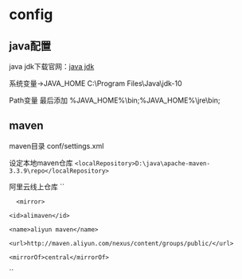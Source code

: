 # config


## java配置

java jdk下载官网：[java jdk](http://www.oracle.com/technetwork/java/javase/downloads/index.html)

系统变量->JAVA_HOME C:\Program Files\Java\jdk-10

Path变量 最后添加 %JAVA_HOME%\bin;%JAVA_HOME%\jre\bin;

## maven

maven目录 conf/settings.xml

设定本地maven仓库
``<localRepository>D:\java\apache-maven-3.3.9\repo</localRepository>``

阿里云线上仓库
 ``<mirrors>

	  <mirror>

    <id>alimaven</id>

    <name>aliyun maven</name>

    <url>http://maven.aliyun.com/nexus/content/groups/public/</url>

    <mirrorOf>central</mirrorOf>

</mirror>

  </mirrors>``

